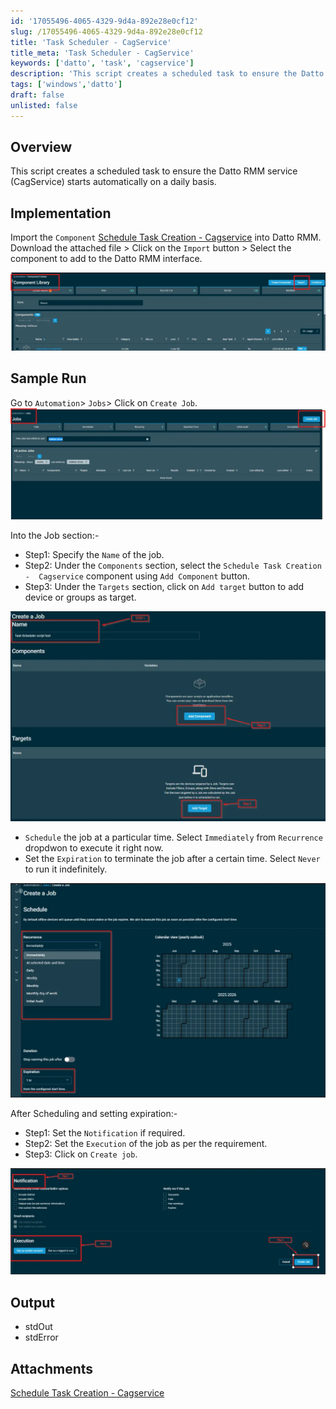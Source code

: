 ```yaml
---
id: '17055496-4065-4329-9d4a-892e28e0cf12'
slug: /17055496-4065-4329-9d4a-892e28e0cf12
title: 'Task Scheduler - CagService'
title_meta: 'Task Scheduler - CagService'
keywords: ['datto', 'task', 'cagservice']
description: 'This script creates a scheduled task to ensure the Datto RMM service (CagService) starts automatically on a daily basis.'
tags: ['windows','datto']
draft: false
unlisted: false
---
```


## Overview

This script creates a scheduled task to ensure the Datto RMM service (CagService) starts automatically on a daily basis.

## Implementation

Import the `Component` [Schedule Task Creation -  Cagservice](../../../static/attachments/schedule-task-creation-cagservice.cpt) into Datto RMM.  
Download the attached file > Click on the `Import` button > Select the component to add to the Datto RMM interface.  

![Image 1](../../../static/img/docs/17055496-4065-4329-9d4a-892e28e0cf12/snapshot5.webp)



## Sample Run

Go to `Automation`> `Jobs`> Click on `Create Job`.
![Image 1](../../../static/img/docs/17055496-4065-4329-9d4a-892e28e0cf12/snapshot1.webp)

Into the Job section:-  
- Step1: Specify the `Name` of the job.  
- Step2: Under the `Components` section, select the `Schedule Task Creation -  Cagservice` component using `Add Component` button.  
- Step3: Under the `Targets` section, click on `Add target` button to add device or groups as target.  

![Image 1](../../../static/img/docs/17055496-4065-4329-9d4a-892e28e0cf12/snapshot2.webp)

- `Schedule` the job at a particular time. Select `Immediately` from `Recurrence` dropdwon to execute it right now.  
- Set the `Expiration` to terminate the job after a certain time.  Select `Never` to run it indefinitely.  

![Image 1](../../../static/img/docs/17055496-4065-4329-9d4a-892e28e0cf12/snapshot3.webp)

After Scheduling and setting expiration:-   
- Step1: Set the `Notification` if required.  
- Step2: Set the `Execution` of the job as per the requirement.   
- Step3: Click on `Create job`.  

![Image 1](../../../static/img/docs/17055496-4065-4329-9d4a-892e28e0cf12/snapshot4.webp)


## Output

- stdOut  
- stdError  

## Attachments

[Schedule Task Creation -  Cagservice](../../../static/attachments/schedule-task-creation-cagservice.cpt)